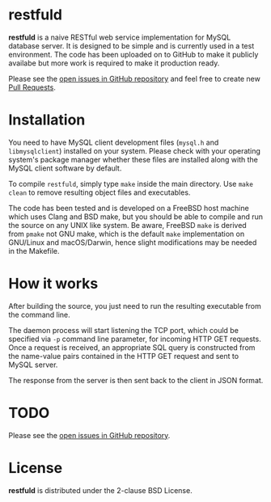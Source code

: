# restfuld
**restfuld** is a naive RESTful web service implementation for MySQL database server. 
It is designed to be simple and is currently used in a test environment. 
The code has been uploaded on to GitHub to make it publicly availabe but more work is required to make it production ready.

Please see the [open issues in GitHub repository] and feel free to create new [Pull Requests].

# Installation
You need to have MySQL client development files (`mysql.h` and `libmysqlclient`) installed on your system. Please check with your operating system's package manager whether these files are installed along with the MySQL client software by default.

To compile `restfuld`, simply type `make` inside the main directory. Use `make clean` to remove resulting object files and executables.

The code has been tested and is developed on a FreeBSD host machine which uses Clang and BSD make, but you should be able to compile and run the source on any UNIX like system. Be aware, FreeBSD `make` is derived from `pmake` not GNU make, which is the default `make` implementation on GNU/Linux and macOS/Darwin, hence slight modifications may be needed in the Makefile.

# How it works
After building the source, you just need to run the resulting executable from the command line.

The daemon process will start listening the TCP port, which could be specified via `-p` command line parameter, for incoming HTTP GET requests.
Once a request is received, an appropriate SQL query is constructed from the name-value pairs contained in the HTTP GET request and sent to MySQL server.

The response from the server is then sent back to the client in JSON format.

# TODO
Please see the [open issues in GitHub repository].

# License
**restfuld** is distributed under the 2-clause BSD License.

[open issues in GitHub repository]: https://github.com/fnoyanisi/restfuld/issues
[Pull Requests]: https://github.com/fnoyanisi/restfuld/pulls
